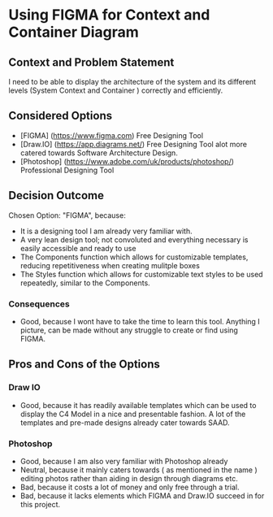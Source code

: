 # Using FIGMA for Context and Container Diagram

## Context and Problem Statement

I need to be able to display the architecture of the system and its different levels (System Context and Container ) correctly and efficiently.

## Considered Options

* [FIGMA] (https://www.figma.com) Free Designing Tool
* [Draw.IO] (https://app.diagrams.net/) Free Designing Tool alot more catered towards Software Architecture Design.
* [Photoshop] (https://www.adobe.com/uk/products/photoshop/) Professional Designing Tool

## Decision Outcome

Chosen Option: "FIGMA", because:

* It is a designing tool I am already very familiar with.
* A very lean design tool; not convoluted and everything necessary is easily accessible and ready to use
* The Components function which allows for customizable templates, reducing repetitiveness when creating mulitple boxes
* The Styles function which allows for customizable text styles to be used repeatedly, similar to the Components.


### Consequences

* Good, because I wont have to take the time to learn this tool. Anything I picture, can be made without any struggle to create or find using FIGMA.


## Pros and Cons of the Options

### Draw IO

* Good, because it has readily available templates which can be used to display the C4 Model in a nice and presentable fashion. A lot of the templates and pre-made designs already cater towards SAAD.

### Photoshop

* Good, because I am also very familiar with Photoshop already
* Neutral, because it mainly caters towards ( as mentioned in the name ) editing photos rather than aiding in design through diagrams etc.
* Bad, because it costs a lot of money and only free through a trial.
* Bad, because it lacks elements which FIGMA and Draw.IO succeed in for this project.
